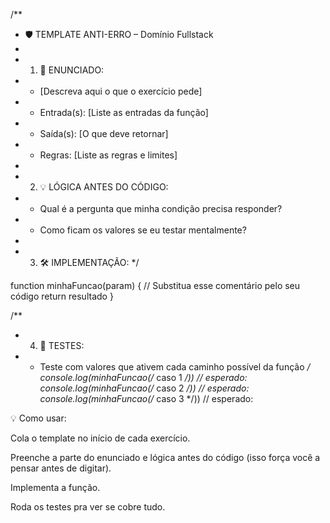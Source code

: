 /\*\*

- 🛡️ TEMPLATE ANTI-ERRO – Domínio Fullstack
-
- 1.  📖 ENUNCIADO:
- - [Descreva aqui o que o exercício pede]
- - Entrada(s): [Liste as entradas da função]
- - Saída(s): [O que deve retornar]
- - Regras: [Liste as regras e limites]
-
- 2.  💡 LÓGICA ANTES DO CÓDIGO:
- - Qual é a pergunta que minha condição precisa responder?
- - Como ficam os valores se eu testar mentalmente?
-
- 3.  🛠️ IMPLEMENTAÇÃO:
      \*/

function minhaFuncao(param) {
// Substitua esse comentário pelo seu código
return resultado
}

/\*\*

- 4.  🧪 TESTES:
- - Teste com valores que ativem cada caminho possível da função
    _/
    console.log(minhaFuncao(/_ caso 1 _/)) // esperado:
    console.log(minhaFuncao(/_ caso 2 _/)) // esperado:
    console.log(minhaFuncao(/_ caso 3 \*/)) // esperado:

💡 Como usar:

Cola o template no início de cada exercício.

Preenche a parte do enunciado e lógica antes do código (isso força você a pensar antes de digitar).

Implementa a função.

Roda os testes pra ver se cobre tudo.
